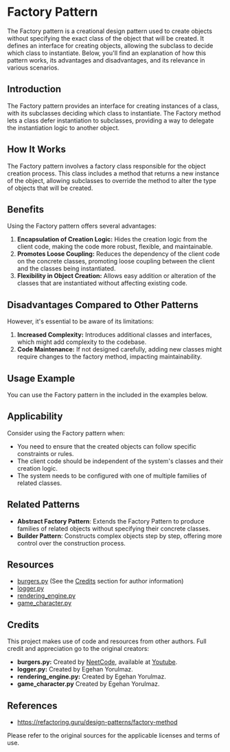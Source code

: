 # Factory Pattern

The Factory pattern is a creational design pattern used to create objects without specifying the exact class of the object that will be created. It defines an interface for creating objects, allowing the subclass to decide which class to instantiate. Below, you'll find an explanation of how this pattern works, its advantages and disadvantages, and its relevance in various scenarios.

## Introduction

The Factory pattern provides an interface for creating instances of a class, with its subclasses deciding which class to instantiate. The Factory method lets a class defer instantiation to subclasses, providing a way to delegate the instantiation logic to another object.

## How It Works

The Factory pattern involves a factory class responsible for the object creation process. This class includes a method that returns a new instance of the object, allowing subclasses to override the method to alter the type of objects that will be created.

## Benefits

Using the Factory pattern offers several advantages:

1. **Encapsulation of Creation Logic:** Hides the creation logic from the client code, making the code more robust, flexible, and maintainable.
2. **Promotes Loose Coupling:** Reduces the dependency of the client code on the concrete classes, promoting loose coupling between the client and the classes being instantiated.
3. **Flexibility in Object Creation:** Allows easy addition or alteration of the classes that are instantiated without affecting existing code.

## Disadvantages Compared to Other Patterns

However, it's essential to be aware of its limitations:

1. **Increased Complexity:** Introduces additional classes and interfaces, which might add complexity to the codebase.
2. **Code Maintenance:** If not designed carefully, adding new classes might require changes to the factory method, impacting maintainability.

## Usage Example

You can use the Factory pattern in the included in the examples below.

## Applicability

Consider using the Factory pattern when:
- You need to ensure that the created objects can follow specific constraints or rules.
- The client code should be independent of the system's classes and their creation logic.
- The system needs to be configured with one of multiple families of related classes.

## Related Patterns

- **Abstract Factory Pattern**: Extends the Factory Pattern to produce families of related objects without specifying their concrete classes.
- **Builder Pattern**: Constructs complex objects step by step, offering more control over the construction process.

## Resources

- [burgers.py](burgers.py) (See the [Credits](#credits) section for author information)
- [logger.py](logger.py)
- [rendering_engine.py](rendering_engine.py)
- [game_character.py](game_character.py)

## Credits

This project makes use of code and resources from other authors. Full credit and appreciation go to the original creators:

- **burgers.py:** Created by [NeetCode]("https://www.youtube.com/@NeetCode"), available at [Youtube](https://www.youtube.com/watch?v=tAuRQs_d9F8).
- **logger.py:** Created by Egehan Yorulmaz.
- **rendering_engine.py:** Created by Egehan Yorulmaz.
- **game_character.py** Created by Egehan Yorulmaz.

## References
* https://refactoring.guru/design-patterns/factory-method

Please refer to the original sources for the applicable licenses and terms of use.
